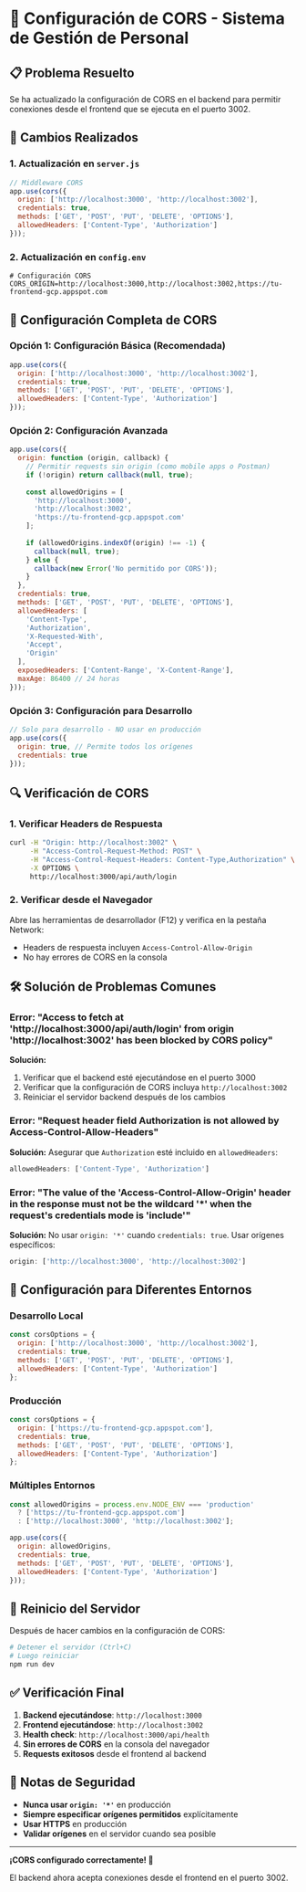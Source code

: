 # 🔧 Configuración de CORS - Sistema de Gestión de Personal

## 📋 Problema Resuelto

Se ha actualizado la configuración de CORS en el backend para permitir conexiones desde el frontend que se ejecuta en el puerto 3002.

## 🔄 Cambios Realizados

### 1. Actualización en `server.js`

```javascript
// Middleware CORS
app.use(cors({
  origin: ['http://localhost:3000', 'http://localhost:3002'],
  credentials: true,
  methods: ['GET', 'POST', 'PUT', 'DELETE', 'OPTIONS'],
  allowedHeaders: ['Content-Type', 'Authorization']
}));
```

### 2. Actualización en `config.env`

```env
# Configuración CORS
CORS_ORIGIN=http://localhost:3000,http://localhost:3002,https://tu-frontend-gcp.appspot.com
```

## 🚀 Configuración Completa de CORS

### Opción 1: Configuración Básica (Recomendada)
```javascript
app.use(cors({
  origin: ['http://localhost:3000', 'http://localhost:3002'],
  credentials: true,
  methods: ['GET', 'POST', 'PUT', 'DELETE', 'OPTIONS'],
  allowedHeaders: ['Content-Type', 'Authorization']
}));
```

### Opción 2: Configuración Avanzada
```javascript
app.use(cors({
  origin: function (origin, callback) {
    // Permitir requests sin origin (como mobile apps o Postman)
    if (!origin) return callback(null, true);
    
    const allowedOrigins = [
      'http://localhost:3000',
      'http://localhost:3002',
      'https://tu-frontend-gcp.appspot.com'
    ];
    
    if (allowedOrigins.indexOf(origin) !== -1) {
      callback(null, true);
    } else {
      callback(new Error('No permitido por CORS'));
    }
  },
  credentials: true,
  methods: ['GET', 'POST', 'PUT', 'DELETE', 'OPTIONS'],
  allowedHeaders: [
    'Content-Type', 
    'Authorization', 
    'X-Requested-With',
    'Accept',
    'Origin'
  ],
  exposedHeaders: ['Content-Range', 'X-Content-Range'],
  maxAge: 86400 // 24 horas
}));
```

### Opción 3: Configuración para Desarrollo
```javascript
// Solo para desarrollo - NO usar en producción
app.use(cors({
  origin: true, // Permite todos los orígenes
  credentials: true
}));
```

## 🔍 Verificación de CORS

### 1. Verificar Headers de Respuesta
```bash
curl -H "Origin: http://localhost:3002" \
     -H "Access-Control-Request-Method: POST" \
     -H "Access-Control-Request-Headers: Content-Type,Authorization" \
     -X OPTIONS \
     http://localhost:3000/api/auth/login
```

### 2. Verificar desde el Navegador
Abre las herramientas de desarrollador (F12) y verifica en la pestaña Network:
- Headers de respuesta incluyen `Access-Control-Allow-Origin`
- No hay errores de CORS en la consola

## 🛠️ Solución de Problemas Comunes

### Error: "Access to fetch at 'http://localhost:3000/api/auth/login' from origin 'http://localhost:3002' has been blocked by CORS policy"

**Solución:**
1. Verificar que el backend esté ejecutándose en el puerto 3000
2. Verificar que la configuración de CORS incluya `http://localhost:3002`
3. Reiniciar el servidor backend después de los cambios

### Error: "Request header field Authorization is not allowed by Access-Control-Allow-Headers"

**Solución:**
Asegurar que `Authorization` esté incluido en `allowedHeaders`:
```javascript
allowedHeaders: ['Content-Type', 'Authorization']
```

### Error: "The value of the 'Access-Control-Allow-Origin' header in the response must not be the wildcard '*' when the request's credentials mode is 'include'"

**Solución:**
No usar `origin: '*'` cuando `credentials: true`. Usar orígenes específicos:
```javascript
origin: ['http://localhost:3000', 'http://localhost:3002']
```

## 📱 Configuración para Diferentes Entornos

### Desarrollo Local
```javascript
const corsOptions = {
  origin: ['http://localhost:3000', 'http://localhost:3002'],
  credentials: true,
  methods: ['GET', 'POST', 'PUT', 'DELETE', 'OPTIONS'],
  allowedHeaders: ['Content-Type', 'Authorization']
};
```

### Producción
```javascript
const corsOptions = {
  origin: ['https://tu-frontend-gcp.appspot.com'],
  credentials: true,
  methods: ['GET', 'POST', 'PUT', 'DELETE', 'OPTIONS'],
  allowedHeaders: ['Content-Type', 'Authorization']
};
```

### Múltiples Entornos
```javascript
const allowedOrigins = process.env.NODE_ENV === 'production' 
  ? ['https://tu-frontend-gcp.appspot.com']
  : ['http://localhost:3000', 'http://localhost:3002'];

app.use(cors({
  origin: allowedOrigins,
  credentials: true,
  methods: ['GET', 'POST', 'PUT', 'DELETE', 'OPTIONS'],
  allowedHeaders: ['Content-Type', 'Authorization']
}));
```

## 🔄 Reinicio del Servidor

Después de hacer cambios en la configuración de CORS:

```bash
# Detener el servidor (Ctrl+C)
# Luego reiniciar
npm run dev
```

## ✅ Verificación Final

1. **Backend ejecutándose**: `http://localhost:3000`
2. **Frontend ejecutándose**: `http://localhost:3002`
3. **Health check**: `http://localhost:3000/api/health`
4. **Sin errores de CORS** en la consola del navegador
5. **Requests exitosos** desde el frontend al backend

## 🚨 Notas de Seguridad

- **Nunca usar `origin: '*'`** en producción
- **Siempre especificar orígenes permitidos** explícitamente
- **Usar HTTPS** en producción
- **Validar orígenes** en el servidor cuando sea posible

---

**¡CORS configurado correctamente! 🎉**

El backend ahora acepta conexiones desde el frontend en el puerto 3002.








